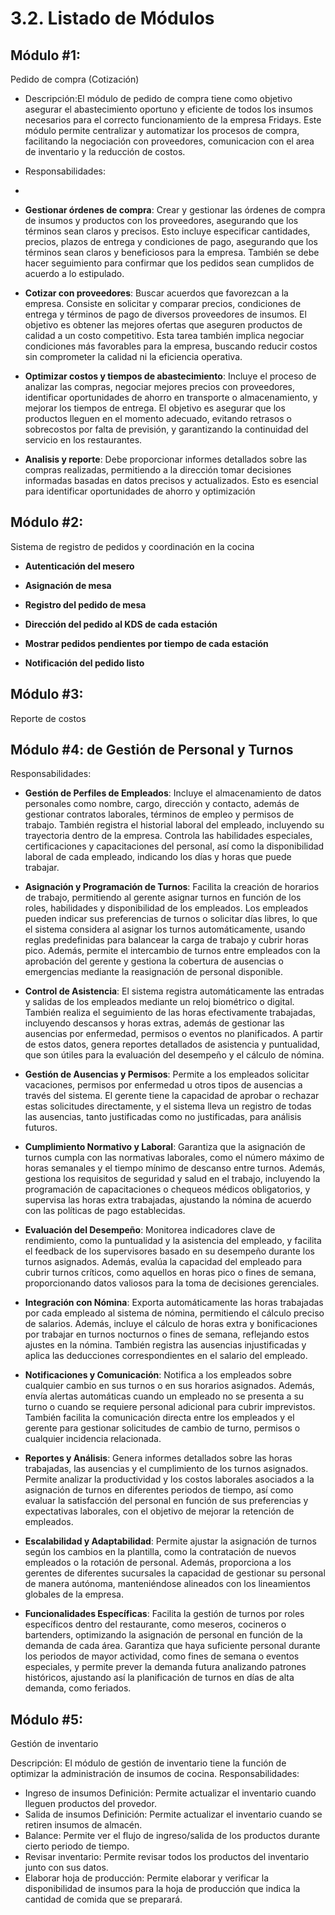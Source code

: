 # 3.2. Listado de Módulos

## Módulo #1: 
 Pedido de compra (Cotización)
- Descripción:El módulo de pedido de compra tiene como objetivo asegurar el abastecimiento oportuno y eficiente de todos los insumos necesarios para el correcto funcionamiento de la empresa Fridays. Este módulo permite centralizar y automatizar los procesos de compra, facilitando la negociación con proveedores, comunicacion con el area de inventario y la reducción de costos.

- Responsabilidades:
- 
- **Gestionar órdenes de compra**: Crear y gestionar las órdenes de compra de insumos y productos con los proveedores, asegurando que los términos sean claros y precisos. Esto incluye especificar cantidades, precios, plazos de entrega y condiciones de pago, asegurando que los términos sean claros y beneficiosos para la empresa. También se debe hacer seguimiento para confirmar que los pedidos sean cumplidos de acuerdo a lo estipulado. 
  
- **Cotizar con proveedores**: Buscar acuerdos que favorezcan a la empresa. Consiste en solicitar y comparar precios, condiciones de entrega y términos de pago de diversos proveedores de insumos. El objetivo es obtener las mejores ofertas que aseguren productos de calidad a un costo competitivo. Esta tarea también implica negociar condiciones más favorables para la empresa, buscando reducir costos sin comprometer la calidad ni la eficiencia operativa.
  
-  **Optimizar costos y tiempos de abastecimiento**: Incluye el proceso de analizar las compras, negociar mejores precios con proveedores, identificar oportunidades de ahorro en transporte o almacenamiento, y mejorar los tiempos de entrega. El objetivo es asegurar que los productos lleguen en el momento adecuado, evitando retrasos o sobrecostos por falta de previsión, y garantizando la continuidad del servicio en los restaurantes.

-  **Analisis y reporte**: Debe proporcionar informes detallados sobre las compras realizadas, permitiendo a la dirección tomar decisiones informadas basadas en datos precisos y actualizados. Esto es esencial para identificar oportunidades de ahorro y optimización

## Módulo #2:

Sistema de registro de pedidos y coordinación en la cocina

- **Autenticación del mesero**
  
-  **Asignación de mesa**

-  **Registro del pedido de mesa**

-  **Dirección del pedido al KDS de cada estación**

-  **Mostrar pedidos pendientes por tiempo de cada estación**
 
-  **Notificación del pedido listo**

## Módulo #3:

Reporte de costos

## Módulo #4: de Gestión de Personal y Turnos
Responsabilidades:

- **Gestión de Perfiles de Empleados**: Incluye el almacenamiento de datos personales como nombre, cargo, dirección y contacto, además de gestionar contratos laborales, términos de empleo y permisos de trabajo. También registra el historial laboral del empleado, incluyendo su trayectoria dentro de la empresa. Controla las habilidades especiales, certificaciones y capacitaciones del personal, así como la disponibilidad laboral de cada empleado, indicando los días y horas que puede trabajar.

- **Asignación y Programación de Turnos**: Facilita la creación de horarios de trabajo, permitiendo al gerente asignar turnos en función de los roles, habilidades y disponibilidad de los empleados. Los empleados pueden indicar sus preferencias de turnos o solicitar días libres, lo que el sistema considera al asignar los turnos automáticamente, usando reglas predefinidas para balancear la carga de trabajo y cubrir horas pico. Además, permite el intercambio de turnos entre empleados con la aprobación del gerente y gestiona la cobertura de ausencias o emergencias mediante la reasignación de personal disponible.

- **Control de Asistencia**: El sistema registra automáticamente las entradas y salidas de los empleados mediante un reloj biométrico o digital. También realiza el seguimiento de las horas efectivamente trabajadas, incluyendo descansos y horas extras, además de gestionar las ausencias por enfermedad, permisos o eventos no planificados. A partir de estos datos, genera reportes detallados de asistencia y puntualidad, que son útiles para la evaluación del desempeño y el cálculo de nómina.

- **Gestión de Ausencias y Permisos**: Permite a los empleados solicitar vacaciones, permisos por enfermedad u otros tipos de ausencias a través del sistema. El gerente tiene la capacidad de aprobar o rechazar estas solicitudes directamente, y el sistema lleva un registro de todas las ausencias, tanto justificadas como no justificadas, para análisis futuros.

- **Cumplimiento Normativo y Laboral**: Garantiza que la asignación de turnos cumpla con las normativas laborales, como el número máximo de horas semanales y el tiempo mínimo de descanso entre turnos. Además, gestiona los requisitos de seguridad y salud en el trabajo, incluyendo la programación de capacitaciones o chequeos médicos obligatorios, y supervisa las horas extra trabajadas, ajustando la nómina de acuerdo con las políticas de pago establecidas.

- **Evaluación del Desempeño**: Monitorea indicadores clave de rendimiento, como la puntualidad y la asistencia del empleado, y facilita el feedback de los supervisores basado en su desempeño durante los turnos asignados. Además, evalúa la capacidad del empleado para cubrir turnos críticos, como aquellos en horas pico o fines de semana, proporcionando datos valiosos para la toma de decisiones gerenciales.

- **Integración con Nómina**: Exporta automáticamente las horas trabajadas por cada empleado al sistema de nómina, permitiendo el cálculo preciso de salarios. Además, incluye el cálculo de horas extra y bonificaciones por trabajar en turnos nocturnos o fines de semana, reflejando estos ajustes en la nómina. También registra las ausencias injustificadas y aplica las deducciones correspondientes en el salario del empleado.

- **Notificaciones y Comunicación**: Notifica a los empleados sobre cualquier cambio en sus turnos o en sus horarios asignados. Además, envía alertas automáticas cuando un empleado no se presenta a su turno o cuando se requiere personal adicional para cubrir imprevistos. También facilita la comunicación directa entre los empleados y el gerente para gestionar solicitudes de cambio de turno, permisos o cualquier incidencia relacionada.

- **Reportes y Análisis**: Genera informes detallados sobre las horas trabajadas, las ausencias y el cumplimiento de los turnos asignados. Permite analizar la productividad y los costos laborales asociados a la asignación de turnos en diferentes periodos de tiempo, así como evaluar la satisfacción del personal en función de sus preferencias y expectativas laborales, con el objetivo de mejorar la retención de empleados.

- **Escalabilidad y Adaptabilidad**: Permite ajustar la asignación de turnos según los cambios en la plantilla, como la contratación de nuevos empleados o la rotación de personal. Además, proporciona a los gerentes de diferentes sucursales la capacidad de gestionar su personal de manera autónoma, manteniéndose alineados con los lineamientos globales de la empresa.

- **Funcionalidades Específicas**: Facilita la gestión de turnos por roles específicos dentro del restaurante, como meseros, cocineros o bartenders, optimizando la asignación de personal en función de la demanda de cada área. Garantiza que haya suficiente personal durante los periodos de mayor actividad, como fines de semana o eventos especiales, y permite prever la demanda futura analizando patrones históricos, ajustando así la planificación de turnos en días de alta demanda, como feriados.

## Módulo #5:
Gestión de inventario

Descripción: El módulo de gestión de inventario tiene la función de optimizar la administración de insumos de cocina.
Responsabilidades:
- Ingreso de insumos
  Definición: Permite actualizar el inventario cuando lleguen productos del provedor.
- Salida de insumos
  Definición: Permite actualizar el inventario cuando se retiren insumos de almacén.
- Balance:
  Permite ver el flujo de ingreso/salida de los productos durante cierto periodo de tiempo.
- Revisar inventario:
  Permite revisar todos los productos del inventario junto con sus datos.
- Elaborar hoja de producción:
  Permite elaborar y verificar la disponibilidad de insumos para la hoja de producción que indica la cantidad de comida que se preparará.
